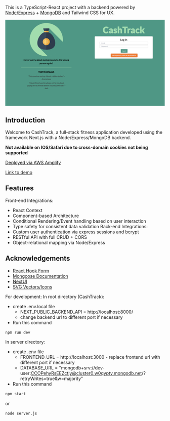 This is a TypeScript-React project with a backend powered by [Node/Express](https://expressjs.com/) + [MongoDB](https://www.mongodb.com/) and Tailwind CSS for UX.


[![Home Page Screen Shot](public/images/cashtrack.png)](https://raw.githubusercontent.com/ousamuel/CashTrack/main/public/images/cashtrack.png)

## Introduction

Welcome to CashTrack, a full-stack fitness application developed using the framework Next.js with a Node/Express/MongoDB backend. 

**Not available on IOS/Safari due to cross-domain cookies not being supported**

[Deployed via AWS Amplify](https://main.d3pzfughhwvxcj.amplifyapp.com/)

[Link to demo](https://www.loom.com/share/a811ea6664ad44ea8a67e11eb4f71439?sid=b6286fa8-1e6d-4dbb-8fb9-6c07f22d93b0)

## Features

Front-end Integrations:
- React Context
- Component-based Architecture
- Conditional Rendering/Event handling based on user interaction
- Type safety for consistent data validation
Back-end Integrations:
- Custom user authentication via express sessions and bcrypt
- RESTful API with full CRUD + CORS
- Object-relational mapping via Node/Express

## Acknowledgements

- [React Hook Form](https://react-hook-form.com/)
- [Mongoose Documentation](https://mongoosejs.com/)
- [NextUI](https://nextui.org/)
- [SVG Vectors/Icons](https://www.svgrepo.com/)

For development:
In root directory (CashTrack):
- create .env.local file
    - NEXT_PUBLIC_BACKEND_API = http://localhost:8000/
    -  change backend url to different port if necessary
- Run this command
```bash
npm run dev
```
In server directory:
- create .env file
    - FRONTEND_URL = http://localhost:3000
          - replace frontend url with different port if necessary
    - DATABASE_URL = "mongodb+srv://dev-user:CCOPehyRsEEZctjy@cluster0.w0qyptv.mongodb.net/?retryWrites=true&w=majority"
- Run this command
```bash
npm start
```
or
```bash
node server.js
```
